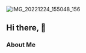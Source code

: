 ![IMG_20221224_155048_156](https://user-images.githubusercontent.com/55156159/209426670-88b12d7d-9a81-4d7a-b012-eed96497df1e.jpg)
## Hi there, 👋 

### About Me
